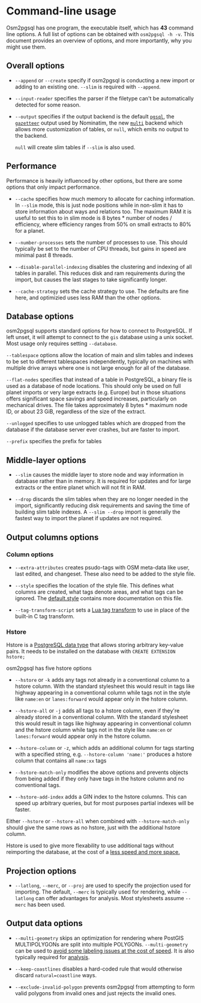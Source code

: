 # Command-line usage #

Osm2pgsql has one program, the executable itself, which has **43** command line
options. A full list of options can be obtained with ``osm2pgsql -h -v``. This
document provides an overview of options, and more importantly, why you might
use them.

## Overall options

* ``--append`` or ``--create`` specify if osm2pgsql is conducting a new import
  or adding to an existing one. ``--slim`` is required with ``--append``.

* ``--input-reader`` specifies the parser if the filetype can't be
  automatically detected for some reason.

* ``--output`` specifies if the output backend is the default
  [`pgsql`](pgsql.md), the [`gazetteer`](gazetteer.md) output used by Nominatim,
  the new [`multi`](multi.md) backend which allows more customization of tables,
  or `null`, which emits no output to the backend.

  `null` will create slim tables if ``--slim`` is also used.

## Performance

Performance is heavily influenced by other options, but there are some options
that only impact performance.

* ``--cache`` specifies how much memory to allocate for caching information. In
  ``--slim`` mode, this is just node positions while in non-slim it has to
  store information about ways and relations too. The maximum RAM it is useful
  to set this to in slim mode is 8 bytes * number of nodes / efficiency, where
  efficiency ranges from 50% on small extracts to 80% for a planet.
  
* ``--number-processes`` sets the number of processes to use. This should
  typically be set to the number of CPU threads, but gains in speed are minimal
  past 8 threads.

* ``--disable-parallel-indexing`` disables the clustering and indexing of all
  tables in parallel. This reduces disk and ram requirements during the import,
  but causes the last stages to take significantly longer.

* ``--cache-strategy`` sets the cache strategy to use. The defaults are fine
  here, and optimizied uses less RAM than the other options.
  
## Database options ##

osm2pgsql supports standard options for how to connect to PostgreSQL. If left
unset, it will attempt to connect to the ``gis`` database using a unix socket.
Most usage only requires setting ``--database``.

``--tablespace`` options allow the location of main and slim tables and indexes
to be set to different tablespaces independently, typically on machines with
multiple drive arrays where one is not large enough for all of the database.

``--flat-nodes`` specifies that instead of a table in PostgreSQL, a binary
file is used as a database of node locations. This should only be used on full
planet imports or very large extracts (e.g. Europe) but in those situations
offers significant space savings and speed increases, particularly on
mechanical drives. The file takes approximately 8 bytes * maximum node ID, or
about 23 GiB, regardless of the size of the extract.

``--unlogged`` specifies to use unlogged tables which are dropped from the
database if the database server ever crashes, but are faster to import.

``--prefix`` specifies the prefix for tables

## Middle-layer options ##

* ``--slim`` causes the middle layer to store node and way information in
  database rather than in memory. It is required for updates and for large
  extracts or the entire planet which will not fit in RAM.
  
* ``--drop`` discards the slim tables when they are no longer needed in the
  import, significantly reducing disk requirements and saving the time of
  building slim table indexes. A ``--slim --drop`` import is generally the
  fastest way to import the planet if updates are not required.

## Output columns options ##

### Column options

* ``--extra-attributes`` creates psudo-tags with OSM meta-data like user,
  last edited, and changeset. These also need to be added to the style file.

* ``--style`` specifies the location of the style file. This defines what
  columns are created, what tags denote areas, and what tags can be ignored.
  The [default.style](../default.style) contains more documentation on this
  file.

* ``--tag-transform-script`` sets a [Lua tag transform](lua.md) to use in
  place of the built-in C tag transform.

### Hstore

Hstore is a [PostgreSQL data type](http://www.postgresql.org/docs/9.3/static/hstore.html)
that allows storing arbitrary key-value pairs. It needs to be installed on
the database with ``CREATE EXTENSION hstore;``

osm2pgsql has five hstore options

* ``--hstore`` or ``-k`` adds any tags not already in a conventional column to
  a hstore column. With the standard stylesheet this would result in tags like
  highway appearing in a conventional column while tags not in the style like
  ``name:en`` or ``lanes:forward`` would appear only in the hstore column.
  
* ``--hstore-all`` or ``-j`` adds all tags to a hstore column, even if they're
  already stored in a conventional column. With the standard stylesheet this
  would result in tags like highway appearing in conventional column and the
  hstore column while tags not in the style like ``name:en`` or
  ``lanes:forward`` would appear only in the hstore column.
  
* ``--hstore-column`` or ``-z``, which adds an additional column for tags
  starting with a specified string, e.g. ``--hstore-column 'name:'`` produces
  a hstore column that contains all ``name:xx`` tags
  
* ``--hstore-match-only`` modifies the above options and prevents objects from
  being added if they only have tags in the hstore column and no conventional
  tags.
  
* ``--hstore-add-index`` adds a GIN index to the hstore columns. This can
  speed up arbitrary queries, but for most purposes partial indexes will be
  faster.

Either ``--hstore`` or ``--hstore-all`` when combined with ``--hstore-match-only``
should give the same rows as no hstore, just with the additional hstore column.

Hstore is used to give more flexability to use additional tags without
reimporting the database, at the cost of a
[less speed and more space.](http://paulnorman.ca/blog/2014/03/osm2pgsql-and-hstore/)

## Projection options

* ``--latlong``, ``--merc``, or ``--proj`` are used to specify the projection
  used for importing. The default, ``--merc`` is typically used for rendering,
  while ``--latlong`` can offer advantages for analysis. Most stylesheets
  assume ``--merc`` has been used.

## Output data options

* ``--multi-geometry`` skips an optimization for rendering where PostGIS
  MULTIPOLYGONs are split into multiple POLYGONs. ``--multi-geometry`` can be
  used to [avoid some labeling issues at the cost of speed](http://paulnorman.ca/blog/2014/03/osm2pgsql-multipolygons/).
  It is also typically required for [analysis](analysis.md).
  
* ``--keep-coastlines`` disables a hard-coded rule that would otherwise
  discard ``natural=coastline`` ways.

* ``--exclude-invalid-polygon`` prevents osm2pgsql from attempting to form
  valid polygons from invalid ones and just rejects the invalid ones.
